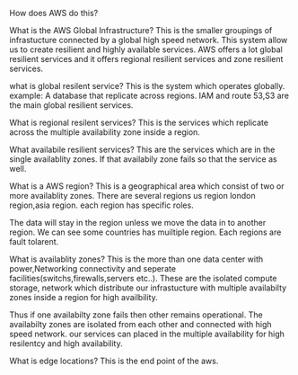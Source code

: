 How does AWS do this?


What is the AWS Global Infrastructure?
This is the smaller groupings of infrastucture connected by a global high speed network. This system allow us to create resilient and highly available services.
AWS offers a lot global resilient services and it offers regional resilient services and zone resilient services.


what is global resilent service?
This is the system which operates globally.
example: A database that replicate across regions. IAM and route 53,S3  are the main global resilient services.

What is regional resilent services?
This is the services which replicate across the multiple availability zone inside a region.

What availabile resilient services?
This are the services which are in the single availablity zones. If that availabily zone fails so that the service as well.

What is a AWS region?
This is a geographical area which consist of two or more availablity zones. There are several regions us region london region,asia region.
each region has specific roles.

The data will stay in the region unless we move the data in to another region.
We can  see some countries has muiltiple region.
Each regions are fault tolarent.


What is availablity zones?
This is the more than one data center with power,Networking connectivity and seperate facilities(switchs,firewalls,servers etc..). These are the isolated compute storage,
network which distribute our infrastucture with multiple availabilty zones inside a region for high availbility.

Thus if one availabilty zone fails then other remains operational. The availabilty zones are isolated from each other and connected with high speed network.
our services can placed in the multiple availability for high resilentcy and high availability.

What is edge locations?
This is the end point of the aws. 

